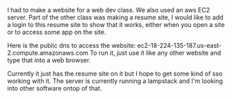 I had to make a website for a web dev class. We also used an aws EC2 server. Part of the other class was making a resume site, 
I would like to add a login to this resume site to show that it works, either when you open a site or to access some app on the site.

Here is the public dns to access the website: ec2-18-224-135-187.us-east-2.compute.amazonaws.com
To run it, just use it like any other website and type that into a web browser.

Currently it just has the resume site on it but I hope to get some kind of sso working with it.
The server is currently running a lampstack and I'm looking into other software ontop of that.
